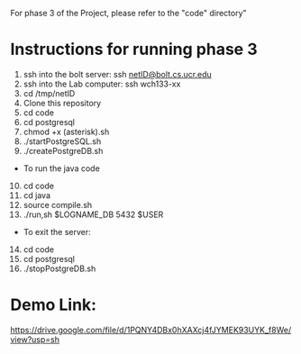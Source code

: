For phase 3 of the Project, please refer to the "code" directory"

# Instructions for running phase 3

1. ssh into the bolt server:  ssh netID@bolt.cs.ucr.edu
2. ssh into the Lab computer: ssh wch133-xx
3. cd /tmp/netID
4. Clone this repository
5. cd code
6. cd postgresql
7. chmod +x (asterisk).sh
8. ./startPostgreSQL.sh
9. ./createPostgreDB.sh

* To run the java code

10. cd code
11. cd java
12. source compile.sh
13. ./run,sh $LOGNAME_DB 5432 $USER

* To exit the server:

14. cd code
15. cd postgresql
16. ./stopPostgreDB.sh

# Demo Link:
https://drive.google.com/file/d/1PQNY4DBx0hXAXcj4fJYMEK93UYK_f8We/view?usp=sh
